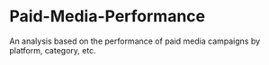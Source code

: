 # Paid-Media-Performance
An analysis based on the performance of paid media campaigns by platform, category, etc.
